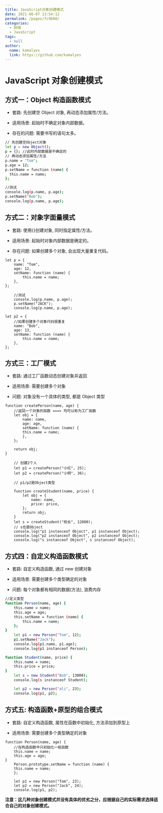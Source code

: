 ```yaml
---
title: JavaScript对象创建模式
date: 2021-06-07 13:54:12
permalink: /pages/fc9b80/
categories: 
  - 前端
  - JavaScript
tags: 
  - null
author: 
  name: kamalyes
  link: https://github.com/kamalyes
---
```

# JavaScript 对象创建模式

## 方式一：Object 构造函数模式

- 套路: 先创建空 Object 对象, 再动态添加属性/方法。

- 适用场景: 起始时不确定对象内部数据。

- 存在的问题: 需要书写的语句太多。

```bash
// 先创建空Object对象
let p = new Object();
p = {}; //此时内部数据是不确定的
// 再动态添加属性/方法
p.name = "Tom";
p.age = 12;
p.setName = function (name) {
  this.name = name;
};

//测试
console.log(p.name, p.age);
p.setName("Bob");
console.log(p.name, p.age);
```

## 方式二：对象字面量模式

- 套路: 使用{}创建对象, 同时指定属性/方法。

- 适用场景: 起始时对象内部数据是确定的。

- 存在问题: 如果创建多个对象, 会出现大量重复代码。

```
let p = {
    name: "Tom",
    age: 12,
    setName: function (name) {
        this.name = name;
    },
};

    //测试
    console.log(p.name, p.age);
    p.setName("JACK");
    console.log(p.name, p.age);

let p2 = {
    //如果创建多个对象代码很重复
    name: "Bob",
    age: 13,
    setName: function (name) {
        this.name = name;
    },
};
```

## 方式三：工厂模式

- 套路: 通过工厂函数动态创建对象并返回

- 适用场景: 需要创建多个对象

- 问题: 对象没有一个具体的类型, 都是 Object 类型

```
function createPerson(name, age) {
    //返回一个对象的函数 ===> 均可以称为工厂函数
    let obj = {
        name: name,
        age: age,
        setName: function (name) {
        this.name = name;
        },
    };

    return obj;
}

    // 创建2个人
    let p1 = createPerson("小红", 25);
    let p2 = createPerson("小明", 36);

    // p1/p2是Object类型

    function createStudent(name, price) {
        let obj = {
            name: name,
            price: price,
        };
        return obj;
    }
    let s = createStudent("校长", 12000);
    // s也是Object
    console.log("p1 instanceof Object", p1 instanceof Object);
    console.log("p2 instanceof Object", p2 instanceof Object);
    console.log("s instanceof Object", s instanceof Object);
```

## 方式四：自定义构造函数模式

- 套路: 自定义构造函数, 通过 new 创建对象

- 适用场景: 需要创建多个类型确定的对象

- 问题: 每个对象都有相同的数据(方法), 浪费内存

```bash
//定义类型
function Person(name, age) {
    this.name = name;
    this.age = age;
    this.setName = function (name) {
        this.name = name;
    };
}
    let p1 = new Person("Tom", 12);
    p1.setName("Jack");
    console.log(p1.name, p1.age);
    console.log(p1 instanceof Person);

function Student(name, price) {
    this.name = name;
    this.price = price;
}
    let s = new Student("Bob", 13000);
    console.log(s instanceof Student);

    let p2 = new Person("ali", 23);
    console.log(p1, p2);
```

## 方式五: 构造函数+原型的组合模式

- 套路: 自定义构造函数, 属性在函数中初始化, 方法添加到原型上

- 适用场景: 需要创建多个类型确定的对象

```
function Person(name, age) {
    //在构造函数中只初始化一般函数
    this.name = name;
    this.age = age;
}
    Person.prototype.setName = function (name) {
    this.name = name;
    };

    let p1 = new Person("Tom", 23);
    let p2 = new Person("Jack", 24);
    console.log(p1, p2);
```

**注意：这几种对象创建模式并没有具体的优劣之分，应根据自己的实际需求选择适合自己的对象创建模式。**
